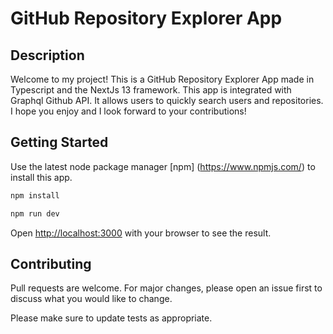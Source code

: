 # GitHub Repository Explorer App

## Description

Welcome to my project! This is a GitHub Repository Explorer App made in Typescript and the NextJs 13 framework. This app is integrated with Graphql Github API. It allows users to quickly search users and repositories. I hope you enjoy and I look forward to your contributions!

## Getting Started

Use the latest node package manager [npm] (https://www.npmjs.com/) to install this app.

```bash
npm install
```

```bash
npm run dev
```

Open [http://localhost:3000](http://localhost:3000) with your browser to see the result.

## Contributing

Pull requests are welcome. For major changes, please open an issue first
to discuss what you would like to change.

Please make sure to update tests as appropriate.